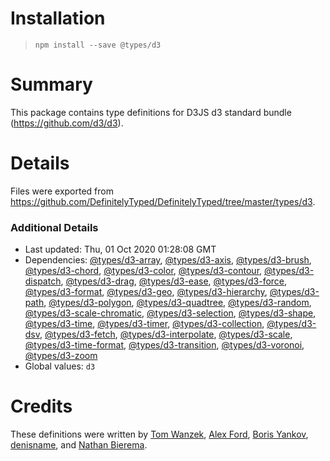 # Installation
> `npm install --save @types/d3`

# Summary
This package contains type definitions for D3JS d3 standard bundle (https://github.com/d3/d3).

# Details
Files were exported from https://github.com/DefinitelyTyped/DefinitelyTyped/tree/master/types/d3.

### Additional Details
 * Last updated: Thu, 01 Oct 2020 01:28:08 GMT
 * Dependencies: [@types/d3-array](https://npmjs.com/package/@types/d3-array), [@types/d3-axis](https://npmjs.com/package/@types/d3-axis), [@types/d3-brush](https://npmjs.com/package/@types/d3-brush), [@types/d3-chord](https://npmjs.com/package/@types/d3-chord), [@types/d3-color](https://npmjs.com/package/@types/d3-color), [@types/d3-contour](https://npmjs.com/package/@types/d3-contour), [@types/d3-dispatch](https://npmjs.com/package/@types/d3-dispatch), [@types/d3-drag](https://npmjs.com/package/@types/d3-drag), [@types/d3-ease](https://npmjs.com/package/@types/d3-ease), [@types/d3-force](https://npmjs.com/package/@types/d3-force), [@types/d3-format](https://npmjs.com/package/@types/d3-format), [@types/d3-geo](https://npmjs.com/package/@types/d3-geo), [@types/d3-hierarchy](https://npmjs.com/package/@types/d3-hierarchy), [@types/d3-path](https://npmjs.com/package/@types/d3-path), [@types/d3-polygon](https://npmjs.com/package/@types/d3-polygon), [@types/d3-quadtree](https://npmjs.com/package/@types/d3-quadtree), [@types/d3-random](https://npmjs.com/package/@types/d3-random), [@types/d3-scale-chromatic](https://npmjs.com/package/@types/d3-scale-chromatic), [@types/d3-selection](https://npmjs.com/package/@types/d3-selection), [@types/d3-shape](https://npmjs.com/package/@types/d3-shape), [@types/d3-time](https://npmjs.com/package/@types/d3-time), [@types/d3-timer](https://npmjs.com/package/@types/d3-timer), [@types/d3-collection](https://npmjs.com/package/@types/d3-collection), [@types/d3-dsv](https://npmjs.com/package/@types/d3-dsv), [@types/d3-fetch](https://npmjs.com/package/@types/d3-fetch), [@types/d3-interpolate](https://npmjs.com/package/@types/d3-interpolate), [@types/d3-scale](https://npmjs.com/package/@types/d3-scale), [@types/d3-time-format](https://npmjs.com/package/@types/d3-time-format), [@types/d3-transition](https://npmjs.com/package/@types/d3-transition), [@types/d3-voronoi](https://npmjs.com/package/@types/d3-voronoi), [@types/d3-zoom](https://npmjs.com/package/@types/d3-zoom)
 * Global values: `d3`

# Credits
These definitions were written by [Tom Wanzek](https://github.com/tomwanzek), [Alex Ford](https://github.com/gustavderdrache), [Boris Yankov](https://github.com/borisyankov), [denisname](https://github.com/denisname), and [Nathan Bierema](https://github.com/Methuselah96).
